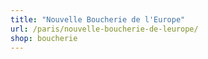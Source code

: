 ```yaml
---
title: "Nouvelle Boucherie de l'Europe"
url: /paris/nouvelle-boucherie-de-leurope/
shop: boucherie
---
```

